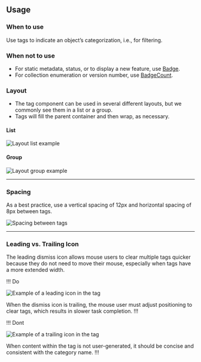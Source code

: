 ## Usage

### When to use

Use tags to indicate an object’s categorization, i.e., for filtering.

### When not to use

- For static metadata, status, or to display a new feature, use [Badge](/components/badge/overview).
- For collection enumeration or version number, use [BadgeCount](/components/badge-count/overview).

### Layout

- The tag component can be used in several different layouts, but we commonly see them in a list or a group.
- Tags will fill the parent container and then wrap, as necessary.

#### List

![Layout list example](/assets/components/tag/tag-layout-list.png)

#### Group

![Layout group example](/assets/components/tag/tag-layout-group.png)

---

### Spacing

As a best practice, use a vertical spacing of 12px and horizontal spacing of 8px between tags.

![Spacing between tags](/assets/components/tag/tag-spacing.png)

---

### Leading vs. Trailing Icon


The leading dismiss icon allows mouse users to clear multiple tags quicker because they do not need to move their mouse, especially when tags have a more extended width.

!!! Do

![Example of a leading icon in the tag](/assets/components/tag/tag-leading_icon.png)


When the dismiss icon is trailing, the mouse user must adjust positioning to clear tags, which results in slower task completion.
!!!


!!! Dont

![Example of a trailing icon in the tag](/assets/components/tag/tag-trailing_icon.png)


When content within the tag is not user-generated, it should be concise and consistent with the category name.
!!!
